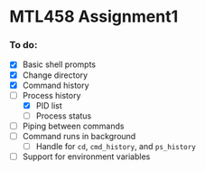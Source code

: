 # MTL458 Assignment1

### To do:
- [x] Basic shell prompts
- [x] Change directory
- [x] Command history
- [ ] Process history
  - [x] PID list
  - [ ] Process status
- [ ] Piping between commands
- [ ] Command runs in background
  - [ ] Handle for `cd`, `cmd_history`, and `ps_history`
- [ ] Support for environment variables
